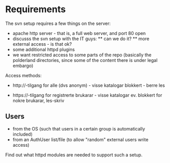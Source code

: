 # Requirements


The svn setup requires a few things on the server:


* apache http server - that is, a full web server, and port 80 open
* discusss the svn setup with the IT guys:
** can we do it?
** more external access - is that ok?
* some additional httpd plugins
* we want restricted access to some parts of the repo (basically the polderland directories, since some of the content there is under legal embargo)


Access methods:
* http://-tilgang for alle (dvs anonym) - visse katalogar blokkert - berre les


* https://-tilgang for registrerte brukarar - visse katalogar ev. blokkert for nokre brukarar, les-skriv




## Users


* from the OS (such that users in a certain group is automatically included)
* from an AuthUser list/file (to allow "random" external users write access)


Find out what httpd modules are needed to support such a setup.






